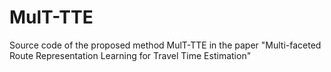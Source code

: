 # MulT-TTE
Source code of the proposed method MulT-TTE in the paper "Multi-faceted Route Representation Learning for Travel Time Estimation"
